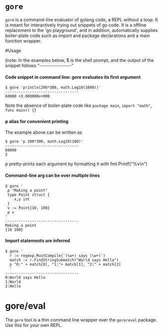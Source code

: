 # `gore`

`gore` is a command-line evaluator of golang code, a REPL without a loop. It is meant for interactively trying out snippets of go code. It is a offline replacement to the 'go playground', and in addition, automatically supplies boiler-plate code such as import and package declarations and a main function wrapper. 

#Usage

(note: In the examples below, $ is the shell prompt, and the output of the snippet follows "----------------"
#### Code snippet in command line: gore evaluates its first argument
```
$ gore 'println(200*300, math.Log10(1000))'
---------------------------------
60000 +3.000000e+000
```

Note the absence of boiler-plate code like `package main`, `import "math"`, `func main() {}`


#### p alias for convenient printing
The example above can be written as 
```
$ gore 'p 200*300, math.Log10(100)'
---------------------------------
60000
2
```
p pretty-prints each argument by formatting it with fmt.Printf("%v\n")

#### Command-line arg can be over multiple lines
```
$ gore '
 p "Making a point"
 type Point struct {
    x,y int
 }
 v := Point{10, 100}
 p v
' 
---------------------------------
Making a point
{10 100}
```
#### Import statements are inferred 
```
$ gore '
  r := regexp.MustCompile(`(\w+) says (\w+)`)
  match := r.FindStringSubmatch("World says Hello")
  p "0:" + match[0], "1:"+ match[1], "2:" + match[2]
  '
---------------------------------
0:World says Hello
1:World
2:Hello
```

# gore/eval

The `gore` tool is a thin command line wrapper over the `gore/eval` package. Use this for your own REPL.
